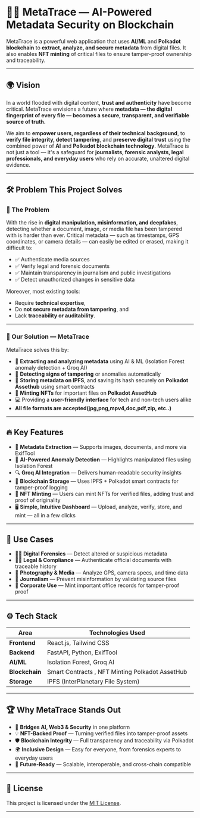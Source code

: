 # 🧠🔐 MetaTrace — AI-Powered Metadata Security on Blockchain

MetaTrace is a powerful web application that uses **AI/ML** and **Polkadot blockchain** to **extract, analyze, and secure metadata** from digital files. It also enables **NFT minting** of critical files to ensure tamper-proof ownership and traceability.

---

## 🌍 Vision

In a world flooded with digital content, **trust and authenticity** have become critical. MetaTrace envisions a future where **metadata — the digital fingerprint of every file — becomes a secure, transparent, and verifiable source of truth.**

We aim to **empower users, regardless of their technical background**, to **verify file integrity, detect tampering**, and **preserve digital trust** using the combined power of **AI** and **Polkadot blockchain technology**. MetaTrace is not just a tool — it's a safeguard for **journalists, forensic analysts, legal professionals, and everyday users** who rely on accurate, unaltered digital evidence.

---

## 🛠 Problem This Project Solves

### 📌 The Problem

With the rise in **digital manipulation, misinformation, and deepfakes**, detecting whether a document, image, or media file has been tampered with is harder than ever. Critical metadata — such as timestamps, GPS coordinates, or camera details — can easily be edited or erased, making it difficult to:

- ✅ Authenticate media sources  
- ✅ Verify legal and forensic documents  
- ✅ Maintain transparency in journalism and public investigations  
- ✅ Detect unauthorized changes in sensitive data  

Moreover, most existing tools:
- Require **technical expertise**,  
- Do **not secure metadata from tampering**, and  
- Lack **traceability or auditability**.

---

### 🧠 Our Solution — MetaTrace

MetaTrace solves this by:

- 🧩 **Extracting and analyzing metadata** using AI & ML (Isolation Forest anomaly detection + Groq AI)  
- 🧠 **Detecting signs of tampering** or anomalies automatically  
- 🔐 **Storing metadata on IPFS**, and saving its hash securely on **Polkadot Assethub** using smart contracts  
- 🎨 **Minting NFTs** for important files on **Polkadot AssetHub**
- 💻 Providing a **user-friendly interface** for tech and non-tech users alike
- **All file formats are accepted(jpg,png,mpv4,doc,pdf,zip, etc..)**

---

## 🔥 Key Features

- 📁 **Metadata Extraction** — Supports images, documents, and more via ExifTool  
- 🧠 **AI-Powered Anomaly Detection** — Highlights manipulated files using Isolation Forest  
- 🔍 **Groq AI Integration** — Delivers human-readable security insights  
- 🔗 **Blockchain Storage** — Uses IPFS + Polkadot smart contracts for tamper-proof logging  
- 🧾 **NFT Minting** — Users can mint NFTs for verified files, adding trust and proof of originality  
- 🖥 **Simple, Intuitive Dashboard** — Upload, analyze, verify, store, and mint — all in a few clicks  

---

## 📌 Use Cases

- 🕵️‍♀️ **Digital Forensics** — Detect altered or suspicious metadata  
- 🧑‍⚖️ **Legal & Compliance** — Authenticate official documents with traceable history  
- 📸 **Photography & Media** — Analyze GPS, camera specs, and time data  
- 📰 **Journalism** — Prevent misinformation by validating source files  
- 🏢 **Corporate Use** — Mint important office records for tamper-proof proof  

---

## ⚙️ Tech Stack

| Area        | Technologies Used |
|-------------|-------------------|
| **Frontend** | React.js, Tailwind CSS |
| **Backend**  | FastAPI, Python, ExifTool |
| **AI/ML**    | Isolation Forest, Groq AI |
| **Blockchain** | Smart Contracts , NFT Minting Polkadot AssetHub |
| **Storage**  | IPFS (InterPlanetary File System) |

---

## 🏆 Why MetaTrace Stands Out

* 🌉 **Bridges AI, Web3 & Security** in one platform
* 💡 **NFT-Backed Proof** — Turning verified files into tamper-proof assets
* 🛡 **Blockchain Integrity** — Full transparency and traceability via Polkadot
* 🌍 **Inclusive Design** — Easy for everyone, from forensics experts to everyday users
* 🔮 **Future-Ready** — Scalable, interoperable, and cross-chain compatible


---


## 📄 License

This project is licensed under the [MIT License](LICENSE).

---

